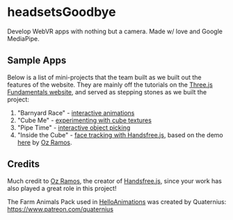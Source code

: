 # headsetsGoodbye
Develop WebVR apps with nothing but a camera. Made w/ love and Google MediaPipe.

## Sample Apps
Below is a list of mini-projects that the team built as we built out the features of the website. They are mainly off the tutorials on the [Three.js Fundamentals website](https://threejsfundamentals.org/threejs/lessons/threejs-fundamentals.html), and served as stepping stones as we built the project:

1. "Barnyard Race" - [interactive animations](https://zainraza.me/headsetsGoodbye/threejsTutorials/HelloAnimations/)
2. "Cube Me" - [experimenting with cube textures](https://zainraza.me/headsetsGoodbye/threejsTutorials/HelloPrimitives/)
3. "Pipe Time" - [interactive object picking](https://zainraza.me/headsetsGoodbye/threejsTutorials/HelloCube/)
4. "Inside the Cube" - [face tracking with Handsfree.js](https://zainraza.me/headsetsGoodbye/handsfreeDemos/lookAround/index.html), based on the demo [here](https://handsfree.js.org/example/aframe/look-around-handsfree.html#adding-tweening) by [Oz Ramos](https://github.com/MIDIBlocks).

## Credits
Much credit to [Oz Ramos](https://twitter.com/midiblocks), the creator of [Handsfree.js](https://handsfree.js.org/), since your work has also played a great role in this project!

The Farm Animals Pack used in [HelloAnimations](https://github.com/UPstartDeveloper/headsetsGoodbye/tree/main/threejsTutorials/HelloAnimations) was created by Quaternius: https://www.patreon.com/quaternius
